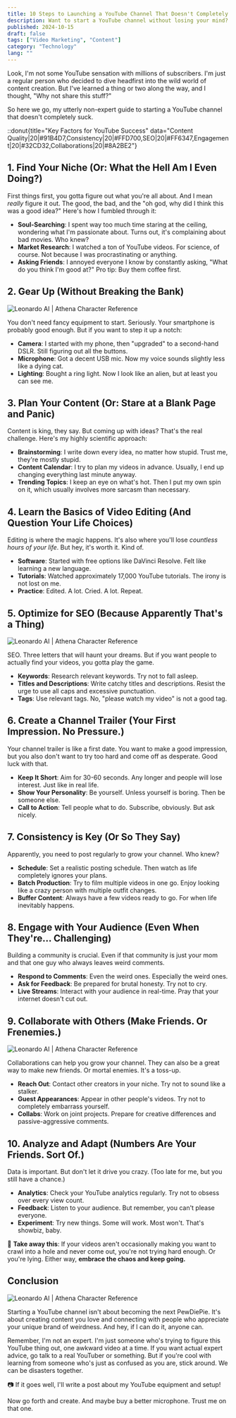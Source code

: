 ```yaml
---
title: 10 Steps to Launching a YouTube Channel That Doesn't Completely Suck
description: Want to start a YouTube channel without losing your mind? Our no-nonsense, laugh-out-loud guide spills the beans on what really works. Get ready to hit that record button!
published: 2024-10-15
draft: false
tags: ["Video Marketing", "Content"]
category: "Technology"
lang: ""
---
```




Look, I'm not some YouTube sensation with millions of subscribers. I'm just a regular person who decided to dive headfirst into the wild world of content creation. But I've learned a thing or two along the way, and I thought, "Why not share this stuff?"


So here we go, my utterly non-expert guide to starting a YouTube channel that doesn't completely suck.

::donut{title="Key Factors for YouTube Success" data="Content Quality|20|#91B4D7,Consistency|20|#FFD700,SEO|20|#FF6347,Engagement|20|#32CD32,Collaborations|20|#8A2BE2"}

## 1. Find Your Niche (Or: What the Hell Am I Even Doing?)

First things first, you gotta figure out what you're all about. And I mean _really_ figure it out. The good, the bad, and the "oh god, why did I think this was a good idea?" Here's how I fumbled through it:

- **Soul-Searching**: I spent way too much time staring at the ceiling, wondering what I'm passionate about. Turns out, it's complaining about bad movies. Who knew?
- **Market Research**: I watched a ton of YouTube videos. For science, of course. Not because I was procrastinating or anything.
- **Asking Friends**: I annoyed everyone I know by constantly asking, "What do you think I'm good at?" Pro tip: Buy them coffee first.

## 2. Gear Up (Without Breaking the Bank)

![Leonardo AI | Athena Character Reference](https://res-5.cloudinary.com/ddicetqs5/image/upload/f_auto,fl_force_strip,q_auto:best/v1/wayfinder-ghost-blog/how-start-successful-youtube-channel-gear-up)

You don't need fancy equipment to start. Seriously. Your smartphone is probably good enough. But if you want to step it up a notch:

- **Camera**: I started with my phone, then "upgraded" to a second-hand DSLR. Still figuring out all the buttons.
- **Microphone**: Got a decent USB mic. Now my voice sounds slightly less like a dying cat.
- **Lighting**: Bought a ring light. Now I look like an alien, but at least you can see me.

## 3. Plan Your Content (Or: Stare at a Blank Page and Panic)

Content is king, they say. But coming up with ideas? That's the real challenge. Here's my highly scientific approach:

- **Brainstorming**: I write down every idea, no matter how stupid. Trust me, they're mostly stupid.
- **Content Calendar**: I try to plan my videos in advance. Usually, I end up changing everything last minute anyway.
- **Trending Topics**: I keep an eye on what's hot. Then I put my own spin on it, which usually involves more sarcasm than necessary.

## 4. Learn the Basics of Video Editing (And Question Your Life Choices)

Editing is where the magic happens. It's also where you'll lose _countless hours of your life_. But hey, it's worth it. Kind of.

- **Software**: Started with free options like DaVinci Resolve. Felt like learning a new language.
- **Tutorials**: Watched approximately 17,000 YouTube tutorials. The irony is not lost on me.
- **Practice**: Edited. A lot. Cried. A lot. Repeat.

## 5. Optimize for SEO (Because Apparently That's a Thing)

![Leonardo AI | Athena Character Reference](https://res-3.cloudinary.com/ddicetqs5/image/upload/f_auto,fl_force_strip,q_auto:best/v1/wayfinder-ghost-blog/how-start-successful-youtube-channel-seo)

SEO. Three letters that will haunt your dreams. But if you want people to actually find your videos, you gotta play the game.

- **Keywords**: Research relevant keywords. Try not to fall asleep.
- **Titles and Descriptions**: Write catchy titles and descriptions. Resist the urge to use all caps and excessive punctuation.
- **Tags**: Use relevant tags. No, "please watch my video" is not a good tag.

## 6. Create a Channel Trailer (Your First Impression. No Pressure.)

Your channel trailer is like a first date. You want to make a good impression, but you also don't want to try too hard and come off as desperate. Good luck with that.

- **Keep It Short**: Aim for 30-60 seconds. Any longer and people will lose interest. Just like in real life.
- **Show Your Personality**: Be yourself. Unless yourself is boring. Then be someone else.
- **Call to Action**: Tell people what to do. Subscribe, obviously. But ask nicely.

## 7. Consistency is Key (Or So They Say)

Apparently, you need to post regularly to grow your channel. Who knew?

- **Schedule**: Set a realistic posting schedule. Then watch as life completely ignores your plans.
- **Batch Production**: Try to film multiple videos in one go. Enjoy looking like a crazy person with multiple outfit changes.
- **Buffer Content**: Always have a few videos ready to go. For when life inevitably happens.

## 8. Engage with Your Audience (Even When They're... Challenging)

Building a community is crucial. Even if that community is just your mom and that one guy who always leaves weird comments.

- **Respond to Comments**: Even the weird ones. Especially the weird ones.
- **Ask for Feedback**: Be prepared for brutal honesty. Try not to cry.
- **Live Streams**: Interact with your audience in real-time. Pray that your internet doesn't cut out.

## 9. Collaborate with Others (Make Friends. Or Frenemies.)

![Leonardo AI | Athena Character Reference](https://res-3.cloudinary.com/ddicetqs5/image/upload/f_auto,fl_force_strip,q_auto:best/v1/wayfinder-ghost-blog/how-start-successful-youtube-channel-collaborate)

Collaborations can help you grow your channel. They can also be a great way to make new friends. Or mortal enemies. It's a toss-up.

- **Reach Out**: Contact other creators in your niche. Try not to sound like a stalker.
- **Guest Appearances**: Appear in other people's videos. Try not to completely embarrass yourself.
- **Collabs**: Work on joint projects. Prepare for creative differences and passive-aggressive comments.

## 10. Analyze and Adapt (Numbers Are Your Friends. Sort Of.)

Data is important. But don't let it drive you crazy. (Too late for me, but you still have a chance.)

- **Analytics**: Check your YouTube analytics regularly. Try not to obsess over every view count.
- **Feedback**: Listen to your audience. But remember, you can't please everyone.
- **Experiment**: Try new things. Some will work. Most won't. That's showbiz, baby.

🔆 **Take away this**: If your videos aren't occasionally making you want to crawl into a hole and never come out, you're not trying hard enough. Or you're lying. Either way, **embrace the chaos and keep going.**

## Conclusion

![Leonardo AI | Athena Character Reference](https://res-1.cloudinary.com/ddicetqs5/image/upload/f_auto,fl_force_strip,q_auto:best/v1/wayfinder-ghost-blog/how-start-successful-youtube-channel-conclusion)

Starting a YouTube channel isn't about becoming the next PewDiePie. It's about creating content you love and connecting with people who appreciate your unique brand of weirdness. And hey, if I can do it, anyone can.

Remember, I'm not an expert. I'm just someone who's trying to figure this YouTube thing out, one awkward video at a time. If you want actual expert advice, go talk to a real YouTuber or something. But if you're cool with learning from someone who's just as confused as you are, stick around. We can be disasters together.

📷 If it goes well, I'll write a post about my YouTube equipment and setup!

Now go forth and create. And maybe buy a better microphone. Trust me on that one.
